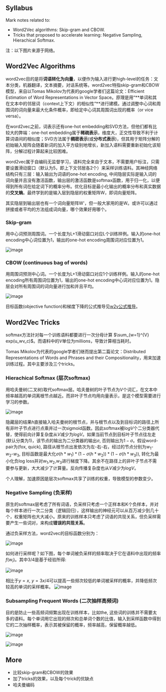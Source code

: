 ## Syllabus

Mark notes related to:

* Word2Vec algorithms: Skip-gram and CBOW. 
* Tricks that proposed to accelerate learning: Negative Sampling, Hierachical Softmax.

注：以下图片来源于网络。

## Word2Vec Algorithms

word2vec目的是将**词语转化为向量**，以便作为输入进行更high-level的任务：文本分类，机器翻译，文本摘要，对话系统等。word2vec特指skip-gram和CBOW模型，来自以Tomas Mikolov为代表的google学者们这篇论文：Efficient Estimation of Word Representations in Vector Space。原理是用“**单词和其在文本中的邻居词（context上下文）的相似性”**进行建模。通过调整中心词和周围词的词向量来最大化条件概率，即给定中心词其周围词出现的概率（or vice versa）。

在word2vec之前，词表示还有one-hot embedding和SVD方法，但他们都有比较大的弊端：one-hot embedding属于**稀疏表示**，维度大，正交性导致不利于计算词语间的相似度；SVD方法属于**稠密表示**(或**分布式表示**)，但其用于矩阵分解的初始输入矩阵会随着新词的加入平方级别地增长，新加入语料需要重新初始化该矩阵，分解过程计算起来比较困难。


word2vec属于自编码无监督学习，语料完全来自于文本，不需要用户标注，只需要设置滑动窗口（默认为5，即上下文邻居各2个）来采样训练语料。其神经网络结构只有三层：输入输出为词语的one-hot encoding, 中间隐层实际是输入词的词向量并且没有激活函数，输出层的激活函数是softmax函数，用于归一化，以便得到所有词在给定词下的概率分布。优化目标是最小化输出的概率分布和真实数据的**交叉熵**。最终学到的是输入层到隐层的权重矩阵W，即词向量矩阵。

其实隐层到输出层也有一个词向量矩阵W'，但一般大家用的是W。或许可以通过拼接或者平均的方法组成词向量，哪个效果好用哪个。

### Skip-gram
用中心词预测周围词。一个长度为L+1滑动窗口对应L个训练样例。输入的one-hot encoding中心词位置为1，输出的one-hot encoding周围词对应位置为1。
	
![image](https://raw.githubusercontent.com/fionattu/nlp_algorithms/master/embedding/pics/skipgram.png) 

### CBOW (continuous bag of words)

用周围词预测中心词。一个长度为L+1滑动窗口对应1个训练样例。输入的one-hot encoding所有周围词位置为1，输出的one-hot encoding中心词对应位置为1。隐层会对所有周围词的词向量进行加和并且平均。

![image](https://raw.githubusercontent.com/fionattu/nlp_algorithms/master/embedding/pics/cbow.png)
	
目标函数(objective function)和梯度下降的公式推导见<a href="https://github.com/fionattu/nlp_algorithms/blob/master/embedding/pics/w2v_derivation.pdf" target="_blank" rel="noopener">w2v公式推导</a>。

## Word2Vec Tricks

softmax方法针对每一个训练语料都要进行一次分母计算 $\sum_{w=1}^{V} exp(u_wv_c)$。而语料中的$V$单位为millions，导致计算相当耗时。

Tomas Mikolov为代表的google学者们继而提出第二篇论文：Distributed Representations of Words and Phrases and their Compositionality，用来加速训练过程。其中主要涉及三个tricks。

### Hierachical Softmax (层次softmax)
用哈夫曼树(二叉树)取代softmax层。哈夫曼树的叶子节点为$V$个词汇，在文本中频率越高的单词离根节点越近。而非叶子节点均用向量表示，是这个模型需要进行学习的参数。
	
![image](https://raw.githubusercontent.com/fionattu/nlp_algorithms/master/embedding/pics/hierachical_softmax.png)
  
隐藏层的结果$h$直接输入哈夫曼树的根节点，并与根节点以及到目标词的路径上所有非叶子节点进行点乘并过一次sigmoid函数。因此softmax被$logV$个二分类器代替，使得前向计算复杂度从$V$减少为$logV$。如果当前节点到目标叶子节点往左走(默认分类为1)，该节点的输出为二分类器的输出$\sigma$, 否则输出为$1-\sigma$。假设word-pair为(fox, quick), 路径从根节点出发依次为左-右-右，经过的节点分别为$w_1$-$w_2$-$w_3$, 目标函数是最大化$\sigma(h*w_1)*(1-\sigma(h*w_2))*(1-\sigma(h*w_3))$, 转化为最小化负log loss并对$w_1$,$w_2$,$w_3$进行梯度下降。其余不在路径上的非叶子节点不需要参与更新，大大减少了计算量。反向传播复杂度也从$V$减少为$logV$。

个人理解，加速原因是层次softmax共享了训练的权重，导致模型的参数变少。
  
### Negative Sampling (负采样)

原生的softmax层考虑了所有词语，负采样只考虑一个正样本和K个负样本，并对每个样本进行一次二分类（逻辑回归），这样输出的神经元可以从百万减少到几十个，权重矩阵也大大减小。原来的训练样本只考虑了词语的共现关系，但负采样需要产生一些词对，来构成**错误的共现关系**。

通过负采样方法，word2vec的目标函数分别为：

![image](https://raw.githubusercontent.com/fionattu/nlp_algorithms/master/embedding/pics/objfunc_negsampling.png)
  
如何进行采样呢？如下图，每个单词被负采样的频率取决于它在语料中出现的频率$f(w_i)$。其中$3/4$是基于经验所得:

![image](https://raw.githubusercontent.com/fionattu/nlp_algorithms/master/embedding/pics/negative_sampling_1.png)

相比于$y=x$, $y=3x/4$可以提高一些频次较低的单词被采样的概率，并降低频次较高的单词的采样概率。
![image](https://raw.githubusercontent.com/fionattu/nlp_algorithms/master/embedding/pics/negative_sampling_2.png)


  
### Subsampling Frequent Words (二次抽样高频词)
	
目的是防止一些高频词频繁出现在训练样本，比如the, 这些词的训练并不需要太多的语料。每个单词用它出现的频次和总单词个数的比值，输入到采样函数中得到它的二次抽样概率，表示其被保留的概率，频率越高，保留概率越低。

![image](https://raw.githubusercontent.com/fionattu/nlp_algorithms/master/embedding/pics/subsampling_frequent_words_1.png)

![image](https://raw.githubusercontent.com/fionattu/nlp_algorithms/master/embedding/pics/subsampling_frequent_words_2.png)

## More

* 比较skip-gram和CBOW的效果
* 加了tricks的效果，以及每个trick的优缺点
* 哈夫曼编码


